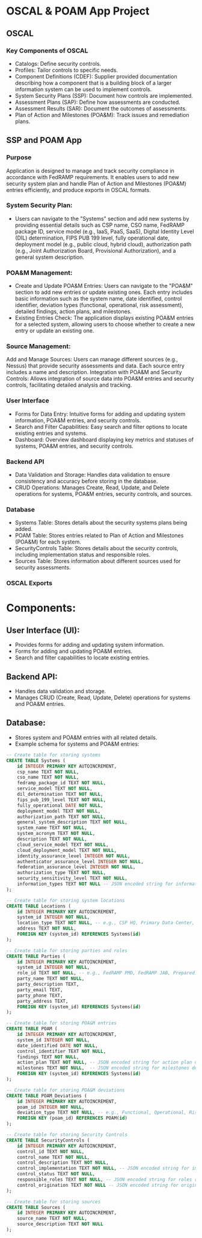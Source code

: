 # OSCAL & POAM App Project 

## OSCAL

### Key Components of OSCAL
- Catalogs: Define security controls.
- Profiles: Tailor controls to specific needs.
- Component Definitions (CDEF): Supplier provided documentation describing how a component that is a building block of a larger information system can be used to implement controls.
- System Security Plans (SSP): Document how controls are implemented.
- Assessment Plans (SAP): Define how assessments are conducted.
- Assessment Results (SAR): Document the outcomes of assessments.
- Plan of Action and Milestones (POA&M): Track issues and remediation plans.



## SSP and POAM App 

### Purpose 

Application is designed to manage and track security compliance in accordance with FedRAMP requirements. It enables users to add new security system plan and handle Plan of Action and Milestones (POA&M) entries efficiently, and produce exports in OSCAL formats.

### System Security Plan:

- Users can navigate to the "Systems" section and add new systems by providing essential details such as CSP name, CSO name, FedRAMP package ID, service model (e.g., IaaS, PaaS, SaaS), Digital Identity Level (DIL) determination, FIPS PUB 199 level, fully operational date, deployment model (e.g., public cloud, hybrid cloud), authorization path (e.g., Joint Authorization Board, Provisional Authorization), and a general system description.

### POA&M Management:

- Create and Update POA&M Entries: Users can navigate to the "POA&M" section to add new entries or update existing ones. Each entry includes basic information such as the system name, date identified, control identifier, deviation types (functional, operational, risk assessment), detailed findings, action plans, and milestones.
- Existing Entries Check: The application displays existing POA&M entries for a selected system, allowing users to choose whether to create a new entry or update an existing one.


### Source Management:

Add and Manage Sources: Users can manage different sources (e.g., Nessus) that provide security assessments and data. Each source entry includes a name and description.
Integration with POA&M and Security Controls: Allows integration of source data into POA&M entries and security controls, facilitating detailed analysis and tracking.


### User Interface
- Forms for Data Entry: Intuitive forms for adding and updating system information, POA&M entries, and security controls.
- Search and Filter Capabilities: Easy search and filter options to locate existing entries and systems.
- Dashboard: Overview dashboard displaying key metrics and statuses of systems, POA&M entries, and security controls.


### Backend API
- Data Validation and Storage: Handles data validation to ensure consistency and accuracy before storing in the database.
- CRUD Operations: Manages Create, Read, Update, and Delete operations for systems, POA&M entries, security controls, and sources.

### Database
- Systems Table: Stores details about the security systems plans being added.
- POAM Table: Stores entries related to Plan of Action and Milestones (POA&M) for each system.
- SecurityControls Table: Stores details about the security controls, including implementation status and responsible roles.
- Sources Table: Stores information about different sources used for security assessments.

### OSCAL Exports


# Components:

## User Interface (UI):
- Provides forms for adding and updating system information.
- Forms for adding and updating POA&M entries.
- Search and filter capabilities to locate existing entries.

## Backend API:
- Handles data validation and storage.
- Manages CRUD (Create, Read, Update, Delete) operations for systems and POA&M entries.


## Database:
- Stores system and POA&M entries with all related details.
- Example schema for systems and POA&M entries:

```sql
-- Create table for storing systems
CREATE TABLE Systems (
    id INTEGER PRIMARY KEY AUTOINCREMENT,
    csp_name TEXT NOT NULL,
    cso_name TEXT NOT NULL,
    fedramp_package_id TEXT NOT NULL,
    service_model TEXT NOT NULL,
    dil_determination TEXT NOT NULL,
    fips_pub_199_level TEXT NOT NULL,
    fully_operational DATE NOT NULL,
    deployment_model TEXT NOT NULL,
    authorization_path TEXT NOT NULL,
    general_system_description TEXT NOT NULL,
    system_name TEXT NOT NULL,
    system_acronym TEXT NOT NULL,
    description TEXT NOT NULL,
    cloud_service_model TEXT NOT NULL,
    cloud_deployment_model TEXT NOT NULL,
    identity_assurance_level INTEGER NOT NULL,
    authenticator_assurance_level INTEGER NOT NULL,
    federation_assurance_level INTEGER NOT NULL,
    authorization_type TEXT NOT NULL,
    security_sensitivity_level TEXT NOT NULL,
    information_types TEXT NOT NULL -- JSON encoded string for information types
);

-- Create table for storing system locations
CREATE TABLE Locations (
    id INTEGER PRIMARY KEY AUTOINCREMENT,
    system_id INTEGER NOT NULL,
    location_type TEXT NOT NULL, -- e.g., CSP HQ, Primary Data Center, Secondary Data Center
    address TEXT NOT NULL,
    FOREIGN KEY (system_id) REFERENCES Systems(id)
);

-- Create table for storing parties and roles
CREATE TABLE Parties (
    id INTEGER PRIMARY KEY AUTOINCREMENT,
    system_id INTEGER NOT NULL,
    role_id TEXT NOT NULL, -- e.g., FedRAMP PMO, FedRAMP JAB, Prepared By
    party_name TEXT NOT NULL,
    party_description TEXT,
    party_email TEXT,
    party_phone TEXT,
    party_address TEXT,
    FOREIGN KEY (system_id) REFERENCES Systems(id)
);

-- Create table for storing POA&M entries
CREATE TABLE POAM (
    id INTEGER PRIMARY KEY AUTOINCREMENT,
    system_id INTEGER NOT NULL,
    date_identified DATE NOT NULL,
    control_identifier TEXT NOT NULL,
    findings TEXT NOT NULL,
    action_plan TEXT NOT NULL, -- JSON encoded string for action plan details
    milestones TEXT NOT NULL,  -- JSON encoded string for milestones details
    FOREIGN KEY (system_id) REFERENCES Systems(id)
);

-- Create table for storing POA&M deviations
CREATE TABLE POAM_Deviations (
    id INTEGER PRIMARY KEY AUTOINCREMENT,
    poam_id INTEGER NOT NULL,
    deviation_type TEXT NOT NULL, -- e.g., Functional, Operational, Risk Assessment
    FOREIGN KEY (poam_id) REFERENCES POAM(id)
);

-- Create table for storing Security Controls
CREATE TABLE SecurityControls (
    id INTEGER PRIMARY KEY AUTOINCREMENT,
    control_id TEXT NOT NULL,
    control_name TEXT NOT NULL,
    control_description TEXT NOT NULL,
    control_implementation TEXT NOT NULL, -- JSON encoded string for implementation details
    control_status TEXT NOT NULL,
    responsible_roles TEXT NOT NULL, -- JSON encoded string for roles responsible
    control_origination TEXT NOT NULL -- JSON encoded string for origination details
);

-- Create table for storing sources
CREATE TABLE Sources (
    id INTEGER PRIMARY KEY AUTOINCREMENT,
    source_name TEXT NOT NULL,
    source_description TEXT NOT NULL
);


```












